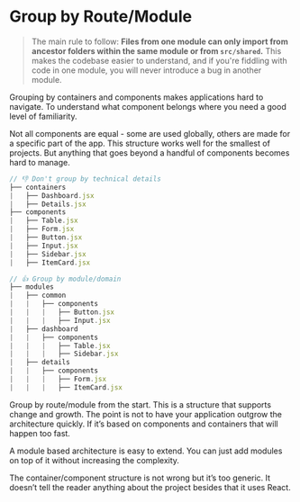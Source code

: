 # Group by Route/Module

<!-- TODO https://github.com/oldboyxx/jira_clone/tree/master/client -->

> The main rule to follow: **Files from one module can only import from ancestor folders within the same module or from `src/shared`.** This makes the codebase easier to understand, and if you're fiddling with code in one module, you will never introduce a bug in another module.

Grouping by containers and components makes applications hard to navigate. To understand what component belongs where you need a good level of familiarity.

Not all components are equal - some are used globally, others are made for a specific part of the app. This structure works well for the smallest of projects. But anything that goes beyond a handful of components becomes hard to manage.

```jsx
// 👎 Don't group by technical details
├── containers
|   ├── Dashboard.jsx
|   ├── Details.jsx
├── components
|   ├── Table.jsx
|   ├── Form.jsx
|   ├── Button.jsx
|   ├── Input.jsx
|   ├── Sidebar.jsx
|   ├── ItemCard.jsx

// 👍 Group by module/domain
├── modules
|   ├── common
|   |   ├── components
|   |   |   ├── Button.jsx
|   |   |   ├── Input.jsx
|   ├── dashboard
|   |   ├── components
|   |   |   ├── Table.jsx
|   |   |   ├── Sidebar.jsx
|   ├── details
|   |   ├── components
|   |   |   ├── Form.jsx
|   |   |   ├── ItemCard.jsx
```

Group by route/module from the start. This is a structure that supports change and growth. The point is not to have your application outgrow the architecture quickly. If it’s based on components and containers that will happen too fast.

A module based architecture is easy to extend. You can just add modules on top of it without increasing the complexity.

The container/component structure is not wrong but it’s too generic. It doesn’t tell the reader anything about the project besides that it uses React.
